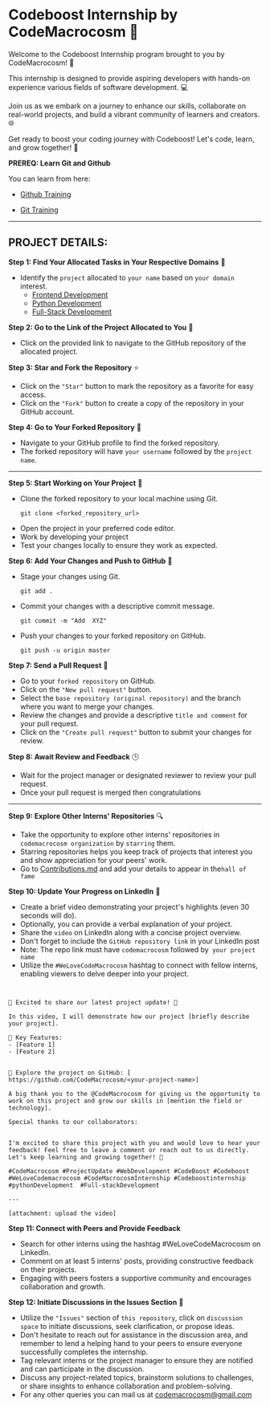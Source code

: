 #  Codeboost Internship by CodeMacrocosm 🚀


Welcome to the Codeboost Internship program brought to you by CodeMacrocosm! 🌟

This internship is designed to provide aspiring developers with hands-on experience various fields of software development. 💻

Join us as we embark on a journey to enhance our skills, collaborate on real-world projects, and build a vibrant community of learners and creators. 🌐

Get ready to boost your coding journey with Codeboost! Let's code, learn, and grow together! 🚀

**PREREQ: Learn Git and Github**

You can learn from here:

- [Github Training](https://github.com/CodeMacrocosm/Github-Training)
  
- [Git Training](https://github.com/CodeMacrocosm/Git-Training)

---

## PROJECT DETAILS:

**Step 1: Find Your Allocated Tasks in Your Respective Domains** 🎯
- Identify the `project` allocated to `your name` based on `your domain` interest.
  - [Frontend Development ](https://github.com/CodeMacrocosm/codeboost-internship/blob/main/frontend%20dev%20projects.md)
  - [Python Development](https://github.com/CodeMacrocosm/codeboost-internship/blob/main/python%20dev%20projects.md)
  - [Full-Stack Development](https://github.com/CodeMacrocosm/codeboost-internship/blob/main/full%20stack%20dev.md)

**Step 2: Go to the Link of the Project Allocated to You** 🔗
- Click on the provided link to navigate to the GitHub repository of the allocated project.

**Step 3: Star and Fork the Repository** ⭐
- Click on the `"Star"` button to mark the repository as a favorite for easy access.
- Click on the `"Fork"` button to create a copy of the repository in your GitHub account.

**Step 4: Go to Your Forked Repository** 🔄
- Navigate to your GitHub profile to find the forked repository.
- The forked repository will have `your username` followed by the `project name`.

---

**Step 5: Start Working on Your Project** 🚀
- Clone the forked repository to your local machine using Git.
  ```
  git clone <forked_repository_url>
  ```
- Open the project in your preferred code editor.
- Work by developing your project
- Test your changes locally to ensure they work as expected.

**Step 6: Add Your Changes and Push to GitHub** 📝
- Stage your changes using Git.
  ```
  git add .
  ```
- Commit your changes with a descriptive commit message.
  ```
  git commit -m "Add  XYZ"
  ```
- Push your changes to your forked repository on GitHub.
  ```
  git push -u origin master
  ```

**Step 7: Send a Pull Request** 🔄
- Go to your `forked repository` on GitHub.
- Click on the `"New pull request"` button.
- Select the `base repository (original repository)` and the branch where you want to merge your changes.
- Review the changes and provide a descriptive `title and comment` for your pull request.
- Click on the `"Create pull request"` button to submit your changes for review.

**Step 8: Await Review and Feedback** 🕒
- Wait for the project manager or designated reviewer to review your pull request.
- Once your pull request is merged then congratulations

----

**Step 9: Explore Other Interns' Repositories** 🔍
- Take the opportunity to explore other interns' repositories in `codemacrocosm organization` by `starring` them.
- Starring repositories helps you keep track of projects that interest you and show appreciation for your peers' work.
- Go to [Contributions.md](https://github.com/CodeMacrocosm/codeboost-internship/blob/main/contributions.md) and add your details to appear in the`hall of fame`

**Step 10: Update Your Progress on LinkedIn** 🌟
- Create a brief video demonstrating your project's highlights (even 30 seconds will do).
- Optionally, you can provide a verbal explanation of your project.
- Share the `video` on LinkedIn along with a concise project overview.
- Don't forget to include the `GitHub repository link` in your LinkedIn post
- Note: The repo link must have `codemacrocosm` followed by` your project name` 
- Utilize the `#WeLoveCodeMacrocosm` hashtag to connect with fellow interns, enabling viewers to delve deeper into your project.

`````


🌟 Excited to share our latest project update! 🌟

In this video, I will demonstrate how our project [briefly describe your project].

🚀 Key Features:
- [Feature 1]
- [Feature 2]


🔗 Explore the project on GitHub: [ https://github.com/CodeMacrocosm/<your-project-name>]

A big thank you to the @CodeMacrocosm for giving us the opportunity to work on this project and grow our skills in [mention the field or technology].

Special thanks to our collaborators:


I'm excited to share this project with you and would love to hear your feedback! Feel free to leave a comment or reach out to us directly. Let's keep learning and growing together! 🌱

#CodeMacrocosm #ProjectUpdate #WebDevelopment #CodeBoost #Codeboost #WeLoveCodemacrocosm #CodeMacrocosmInternship #Codeboostinternship  #pythonDevelopment  #Full-stackDevelopment

---

[attachment: upload the video]

````````

**Step 11: Connect with Peers and Provide Feedback**
- Search for other interns using the hashtag #WeLoveCodeMacrocosm on LinkedIn.
- Comment on at least 5 interns' posts, providing constructive feedback on their projects.
- Engaging with peers fosters a supportive community and encourages collaboration and growth.

**Step 12: Initiate Discussions in the Issues Section** 💬
- Utilize the `"Issues"` section of `this repository`, click on `discussion space` to initiate discussions, seek clarification, or propose ideas.
- Don't hesitate to reach out for assistance in the discussion area, and remember to lend a helping hand to your peers to ensure everyone successfully completes the internship.
- Tag relevant interns or the project manager to ensure they are notified and can participate in the discussion.
- Discuss any project-related topics, brainstorm solutions to challenges, or share insights to enhance collaboration and problem-solving.
- For any other queries you can mail us at codemacrocosm@gmail.com
